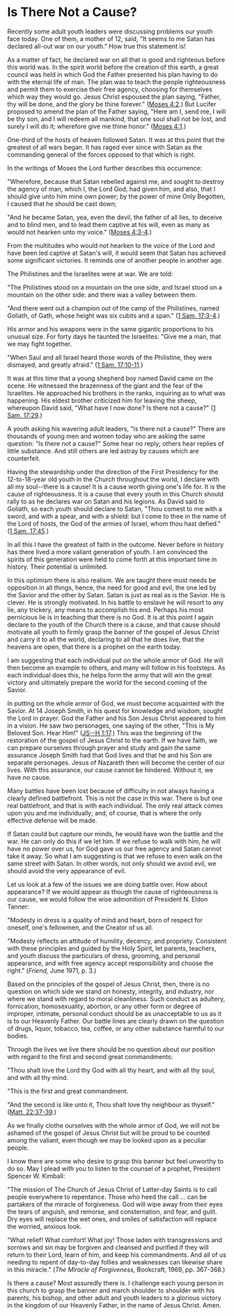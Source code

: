 # Is There Not a Cause?

Recently some adult youth leaders were discussing problems our youth face
today. One of them, a mother of 12, said, "It seems to me Satan has declared
all-out war on our youth." How true this statement is!

As a matter of fact, he declared war on all that is good and righteous before
this world was. In the spirit world before the creation of this earth, a great
council was held in which God the Father presented his plan having to do with
the eternal life of man. The plan was to teach the people righteousness and
permit them to exercise their free agency, choosing for themselves which way
they would go. Jesus Christ espoused the plan saying, "Father, thy will be
done, and the glory be thine forever." ([Moses
4:2](https://www.lds.org/scriptures/pgp/moses/4.2?lang=eng#1).) But Lucifer
proposed to amend the plan of the Father saying, "Here am I, send me, I will
be thy son, and I will redeem all mankind, that one soul shall not be lost,
and surely I will do it; wherefore give me thine honor." ([Moses
4:1](https://www.lds.org/scriptures/pgp/moses/4.1?lang=eng#0).)

One-third of the hosts of heaven followed Satan. It was at this point that the
greatest of all wars began. It has raged ever since with Satan as the
commanding general of the forces opposed to that which is right.

In the writings of Moses the Lord further describes this occurrence:

"Wherefore, because that Satan rebelled against me, and sought to destroy the
agency of man, which I, the Lord God, had given him, and also, that I should
give unto him mine own power; by the power of mine Only Begotten, I caused
that he should be cast down;

"And he became Satan, yea, even the devil, the father of all lies, to deceive
and to blind men, and to lead them captive at his will, even as many as would
not hearken unto my voice." ([Moses
4:3-4](https://www.lds.org/scriptures/pgp/moses/4.3-4?lang=eng#2).)

From the multitudes who would not hearken to the voice of the Lord and have
been led captive at Satan's will, it would seem that Satan has achieved some
significant victories. It reminds one of another people in another age.

The Philistines and the Israelites were at war. We are told:

"The Philistines stood on a mountain on the one side, and Israel stood on a
mountain on the other side: and there was a valley between them.

"And there went out a champion out of the camp of the Philistines, named
Goliath, of Gath, whose height was six cubits and a span." ([1 Sam.
17:3-4](https://www.lds.org/scriptures/ot/1-sam/17.3-4?lang=eng#2).)

His armor and his weapons were in the same gigantic proportions to his unusual
size. For forty days he taunted the Israelites: "Give me a man, that we may
fight together.

"When Saul and all Israel heard those words of the Philistine, they were
dismayed, and greatly afraid." ([1 Sam.
17:10-11](https://www.lds.org/scriptures/ot/1-sam/17.10-11?lang=eng#9).)

It was at this time that a young shepherd boy named David came on the scene.
He witnessed the brazenness of the giant and the fear of the Israelites. He
approached his brothers in the ranks, inquiring as to what was happening. His
eldest brother criticized him for leaving the sheep, whereupon David said,
"What have I now done? Is there not a cause?" ([1 Sam.
17:29](https://www.lds.org/scriptures/ot/1-sam/17.29?lang=eng#28).)

A youth asking his wavering adult leaders, "Is there not a cause?" There are
thousands of young men and women today who are asking the same question: "Is
there not a cause?" Some hear no reply; others hear replies of little
substance. And still others are led astray by causes which are counterfeit.

Having the stewardship under the direction of the First Presidency for the
12-to-18-year old youth in the Church throughout the world, I declare with all
my soul--there is a cause! It is a cause worth giving one's life for. It is
the cause of righteousness. It is a cause that every youth in this Church
should rally to as he declares war on Satan and his legions. As David said to
Goliath, so each youth should declare to Satan, "Thou comest to me with a
sword, and with a spear, and with a shield: but I come to thee in the name of
the Lord of hosts, the God of the armies of Israel, whom thou hast defied."
([1 Sam. 17:45](https://www.lds.org/scriptures/ot/1-sam/17.45?lang=eng#44).)

In all this I have the greatest of faith in the outcome. Never before in
history has there lived a more valiant generation of youth. I am convinced the
spirits of this generation were held to come forth at this important time in
history. Their potential is unlimited.

In this optimism there is also realism. We are taught there must needs be
opposition in all things, hence, the need for good and evil, the one led by
the Savior and the other by Satan. Satan is just as real as is the Savior. He
is clever. He is strongly motivated. In his battle to enslave he will resort
to any lie, any trickery, any means to accomplish his end. Perhaps his most
pernicious lie is in teaching that there is no God. It is at this point I
again declare to the youth of the Church there is a cause, and that cause
should motivate all youth to firmly grasp the banner of the gospel of Jesus
Christ and carry it to all the world, declaring to all that he does live, that
the heavens are open, that there is a prophet on the earth today.

I am suggesting that each individual put on the whole armor of God. He will
then become an example to others, and many will follow in his footsteps. As
each individual does this, he helps form the army that will win the great
victory and ultimately prepare the world for the second coming of the Savior.

In putting on the whole armor of God, we must become acquainted with the
Savior. At 14 Joseph Smith, in his quest for knowledge and wisdom, sought the
Lord in prayer. God the Father and his Son Jesus Christ appeared to him in a
vision. He saw two personages, one saying of the other, "This is My Beloved
Son. Hear Him!" ([JS--H
1:17](https://www.lds.org/scriptures/pgp/js-h/1.17?lang=eng#16).) This was the
beginning of the restoration of the gospel of Jesus Christ to the earth. If we
have faith, we can prepare ourselves through prayer and study and gain the
same assurance Joseph Smith had that God lives and that he and his Son are
separate personages. Jesus of Nazareth then will become the center of our
lives. With this assurance, our cause cannot be hindered. Without it, we have
no cause.

Many battles have been lost because of difficulty in not always having a
clearly defined battlefront. This is not the case in this war. There is but
one real battlefront, and that is with each individual. The only real attack
comes upon you and me individually; and, of course, that is where the only
effective defense will be made.

If Satan could but capture our minds, he would have won the battle and the
war. He can only do this if we let him. If we refuse to walk with him, he will
have no power over us, for God gave us our free agency and Satan cannot take
it away. So what I am suggesting is that we refuse to even walk on the same
street with Satan. In other words, not only should we avoid evil, we should
avoid the very appearance of evil.

Let us look at a few of the issues we are doing battle over. How about
appearance? If we would appear as though the cause of righteousness is our
cause, we would follow the wise admonition of President N. Eldon Tanner:

"Modesty in dress is a quality of mind and heart, born of respect for oneself,
one's fellowmen, and the Creator of us all.

"Modesty reflects an attitude of humility, decency, and propriety. Consistent
with these principles and guided by the Holy Spirit, let parents, teachers,
and youth discuss the particulars of dress, grooming, and personal appearance,
and with free agency accept responsibility and choose the right." (_Friend,_
June 1971, p. 3.)

Based on the principles of the gospel of Jesus Christ, then, there is no
question on which side we stand on honesty, integrity, and industry, nor where
we stand with regard to moral cleanliness. Such conduct as adultery,
fornication, homosexuality, abortion, or any other form or degree of improper,
intimate, personal conduct should be as unacceptable to us as it is to our
Heavenly Father. Our battle lines are clearly drawn on the question of drugs,
liquor, tobacco, tea, coffee, or any other substance harmful to our bodies.

Through the lives we live there should be no question about our position with
regard to the first and second great commandments:

"Thou shalt love the Lord thy God with all thy heart, and with all thy soul,
and with all thy mind.

"This is the first and great commandment.

"And the second is like unto it, Thou shalt love thy neighbour as thyself."
([Matt.
22:37-39](https://www.lds.org/scriptures/nt/matt/22.37-39?lang=eng#36).)

As we finally clothe ourselves with the whole armor of God, we will not be
ashamed of the gospel of Jesus Christ but will be proud to be counted among
the valiant, even though we may be looked upon as a peculiar people.

I know there are some who desire to grasp this banner but feel unworthy to do
so. May I plead with you to listen to the counsel of a prophet, President
Spencer W. Kimball:

"The mission of The Church of Jesus Christ of Latter-day Saints is to call
people everywhere to repentance. Those who heed the call ... can be partakers of
the miracle of forgiveness. God will wipe away from their eyes the tears of
anguish, and remorse, and consternation, and fear, and guilt. Dry eyes will
replace the wet ones, and smiles of satisfaction will replace the worried,
anxious look.

"What relief! What comfort! What joy! Those laden with transgressions and
sorrows and sin may be forgiven and cleansed and purified if they will return
to their Lord, learn of him, and keep his commandments. And all of us needing
to repent of day-to-day follies and weaknesses can likewise share in this
miracle." (_The Miracle of Forgiveness,_ Bookcraft, 1969, pp. 367-368.)

Is there a cause? Most assuredly there is. I challenge each young person in
this church to grasp the banner and march shoulder to shoulder with his
parents, his bishop, and other adult and youth leaders to a glorious victory
in the kingdom of our Heavenly Father, in the name of Jesus Christ. Amen.


